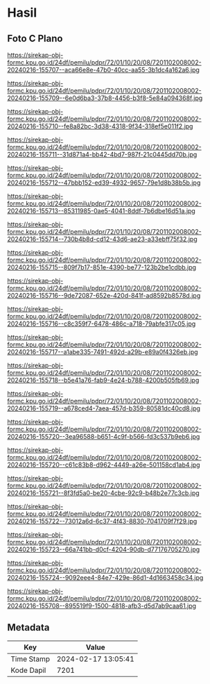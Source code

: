 # Hasil

## Foto C Plano

https://sirekap-obj-formc.kpu.go.id/24df/pemilu/pdpr/72/01/10/20/08/7201102008002-20240216-155707--aca66e8e-47b0-40cc-aa55-3b1dc4a162a6.jpg

https://sirekap-obj-formc.kpu.go.id/24df/pemilu/pdpr/72/01/10/20/08/7201102008002-20240216-155709--6e0d6ba3-37b8-4456-b3f8-5e84a094368f.jpg

https://sirekap-obj-formc.kpu.go.id/24df/pemilu/pdpr/72/01/10/20/08/7201102008002-20240216-155710--fe8a82bc-3d38-4318-9f34-318ef5e011f2.jpg

https://sirekap-obj-formc.kpu.go.id/24df/pemilu/pdpr/72/01/10/20/08/7201102008002-20240216-155711--31d871a4-bb42-4bd7-987f-21c0445dd70b.jpg

https://sirekap-obj-formc.kpu.go.id/24df/pemilu/pdpr/72/01/10/20/08/7201102008002-20240216-155712--47bbb152-ed39-4932-9657-79e1d8b38b5b.jpg

https://sirekap-obj-formc.kpu.go.id/24df/pemilu/pdpr/72/01/10/20/08/7201102008002-20240216-155713--85311985-0ae5-4041-8ddf-7b6dbe16d51a.jpg

https://sirekap-obj-formc.kpu.go.id/24df/pemilu/pdpr/72/01/10/20/08/7201102008002-20240216-155714--730b4b8d-cd12-43d6-ae23-a33ebff75f32.jpg

https://sirekap-obj-formc.kpu.go.id/24df/pemilu/pdpr/72/01/10/20/08/7201102008002-20240216-155715--809f7b17-851e-4390-be77-123b2be1cdbb.jpg

https://sirekap-obj-formc.kpu.go.id/24df/pemilu/pdpr/72/01/10/20/08/7201102008002-20240216-155716--9de72087-652e-420d-841f-ad8592b8578d.jpg

https://sirekap-obj-formc.kpu.go.id/24df/pemilu/pdpr/72/01/10/20/08/7201102008002-20240216-155716--c8c359f7-6478-486c-a718-79abfe317c05.jpg

https://sirekap-obj-formc.kpu.go.id/24df/pemilu/pdpr/72/01/10/20/08/7201102008002-20240216-155717--a1abe335-7491-492d-a29b-e89a0f4326eb.jpg

https://sirekap-obj-formc.kpu.go.id/24df/pemilu/pdpr/72/01/10/20/08/7201102008002-20240216-155718--b5e41a76-fab9-4e24-b788-4200b505fb69.jpg

https://sirekap-obj-formc.kpu.go.id/24df/pemilu/pdpr/72/01/10/20/08/7201102008002-20240216-155719--a678ced4-7aea-457d-b359-80581dc40cd8.jpg

https://sirekap-obj-formc.kpu.go.id/24df/pemilu/pdpr/72/01/10/20/08/7201102008002-20240216-155720--3ea96588-b651-4c9f-b566-fd3c537b9eb6.jpg

https://sirekap-obj-formc.kpu.go.id/24df/pemilu/pdpr/72/01/10/20/08/7201102008002-20240216-155720--c61c83b8-d962-4449-a26e-501158cd1ab4.jpg

https://sirekap-obj-formc.kpu.go.id/24df/pemilu/pdpr/72/01/10/20/08/7201102008002-20240216-155721--8f3fd5a0-be20-4cbe-92c9-b48b2e77c3cb.jpg

https://sirekap-obj-formc.kpu.go.id/24df/pemilu/pdpr/72/01/10/20/08/7201102008002-20240216-155722--73012a6d-6c37-4f43-8830-7041709f7f29.jpg

https://sirekap-obj-formc.kpu.go.id/24df/pemilu/pdpr/72/01/10/20/08/7201102008002-20240216-155723--66a741bb-d0cf-4204-90db-d77176705270.jpg

https://sirekap-obj-formc.kpu.go.id/24df/pemilu/pdpr/72/01/10/20/08/7201102008002-20240216-155724--9092eee4-84e7-429e-86d1-4d1663458c34.jpg

https://sirekap-obj-formc.kpu.go.id/24df/pemilu/pdpr/72/01/10/20/08/7201102008002-20240216-155708--895519f9-1500-4818-afb3-d5d7ab9caa61.jpg


## Metadata

| Key        | Value               |
| ---------- | ------------------- |
| Time Stamp | 2024-02-17 13:05:41 |
| Kode Dapil | 7201                |



